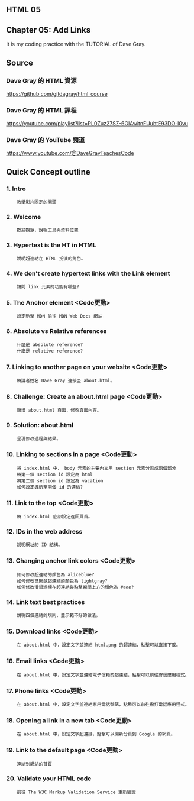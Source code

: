 ## HTML 05
## Chapter 05: Add Links
It is my coding practice with the TUTORIAL of Dave Gray. 

## Source
### Dave Gray 的 HTML 資源
https://github.com/gitdagray/html_course

### Dave Gray 的 HTML 課程
https://youtube.com/playlist?list=PL0Zuz27SZ-6OlAwitnFUubtE93DO-l0vu

### Dave Gray 的 YouTube 頻道
https://www.youtube.com/@DaveGrayTeachesCode

## Quick Concept outline
###  1. Intro
        教學影片固定的開頭

###  2. Welcome
        歡迎觀眾，說明工具與資料位置

###  3. Hypertext is the HT in HTML
        說明超連結在 HTML 扮演的角色。
        
###  4. We don't create hypertext links with the Link element
        請問 link 元素的功能有哪些?
        
###  5. The Anchor element <Code更動>
        設定點擊 MDN 前往 MDN Web Docs 網站

###  6. Absolute vs Relative references
        什麼是 absolute reference?
        什麼是 relative reference?

###  7. Linking to another page on your website <Code更動>
        將講者姓名 Dave Gray 連接至 about.html。

###  8. Challenge: Create an about.html page <Code更動>
        新增 about.html 頁面，修改頁面內容。

###  9. Solution: about.html
        呈現修改過程與結果。

### 10. Linking to sections in a page <Code更動>
        將 index.html 中， body 元素的主要內文用 section 元素分割成兩個部分
        將第一個 section id 設定為 html
        將第二個 section id 設定為 vacation
        如何設定導航至兩個 id 的連結?

### 11. Link to the top <Code更動>
        將 index.html 底部設定返回頁首。
        
### 12. IDs in the web address
        說明網址的 ID 結構。
        
### 13. Changing anchor link colors <Code更動>
        如何修改超連結的顏色為 aliceblue?
        如何修改已開啟超連結的顏色為 lightgray?
        如何修改滑鼠游標在超連結與點擊瞬間上方的顏色為 #eee?
        
### 14. Link text best practices
        說明四個連結的規則，並示範不好的做法。
        
### 15. Download links <Code更動>
        在 about.html 中，設定文字並連結 html.png 的超連結，點擊可以直接下載。
        
### 16. Email links <Code更動>
        在 about.html 中，設定文字並連結電子信箱的超連結，點擊可以前往寄信應用程式。
        
### 17. Phone links <Code更動>
        在 about.html 中，設定文字並連結家用電話號碼，點擊可以前往撥打電話應用程式。
        
### 18. Opening a link in a new tab <Code更動>
        在 about.html 中，設定文字超連接，點擊可以開新分頁到 Google 的網頁。

### 19. Link to the default page <Code更動>
        連結到網站的首頁        

### 20. Validate your HTML code
        前往 The W3C Markup Validation Service 重新驗證
        
